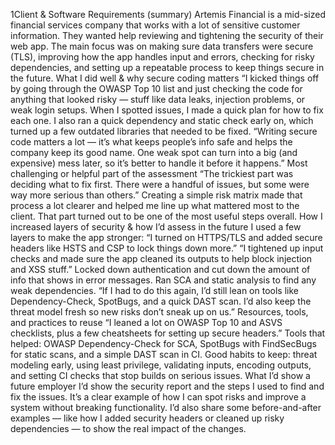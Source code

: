 1Client & Software Requirements (summary)
Artemis Financial is a mid-sized financial services company that works with a lot of sensitive customer information. They wanted help reviewing and tightening the security of their web app. The main focus was on making sure data transfers were secure (TLS), improving how the app handles input and errors, checking for risky dependencies, and setting up a repeatable process to keep things secure in the future.
 What I did well & why secure coding matters
“I kicked things off by going through the OWASP Top 10 list and just checking the code for anything that looked risky — stuff like data leaks, injection problems, or weak login setups. When I spotted issues, I made a quick plan for how to fix each one. I also ran a quick dependency and static check early on, which turned up a few outdated libraries that needed to be fixed.
“Writing secure code matters a lot — it’s what keeps people’s info safe and helps the company keep its good name. One weak spot can turn into a big (and expensive) mess later, so it’s better to handle it before it happens.”
Most challenging or helpful part of the assessment
“The trickiest part was deciding what to fix first. There were a handful of issues, but some were way more serious than others.” Creating a simple risk matrix made that process a lot clearer and helped me line up what mattered most to the client. That part turned out to be one of the most useful steps overall.
How I increased layers of security & how I’d assess in the future
I used a few layers to make the app stronger:
“I turned on HTTPS/TLS and added secure headers like HSTS and CSP to lock things down more.”
“I tightened up input checks and made sure the app cleaned its outputs to help block injection and XSS stuff.”
Locked down authentication and cut down the amount of info that shows in error messages.
Ran SCA and static analysis to find any weak dependencies.
“If I had to do this again, I’d still lean on tools like Dependency-Check, SpotBugs, and a quick DAST scan. I’d also keep the threat model fresh so new risks don’t sneak up on us.”
Resources, tools, and practices to reuse
“I leaned a lot on OWASP Top 10 and ASVS checklists, plus a few cheatsheets for setting up secure headers.”
Tools that helped: OWASP Dependency-Check for SCA, SpotBugs with FindSecBugs for static scans, and a simple DAST scan in CI.
Good habits to keep: threat modeling early, using least privilege, validating inputs, encoding outputs, and setting CI checks that stop builds on serious issues.
 What I’d show a future employer
I’d show the security report and the steps I used to find and fix the issues. It’s a clear example of how I can spot risks and improve a system without breaking functionality. I’d also share some before-and-after examples — like how I added security headers or cleaned up risky dependencies — to show the real impact of the changes.
